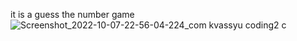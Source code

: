 it is a guess the number game![Screenshot_2022-10-07-22-56-04-224_com kvassyu coding2 c](https://user-images.githubusercontent.com/87802245/194735570-251b0bb0-63f8-45db-a6db-cfd07ea431fa.jpg)
